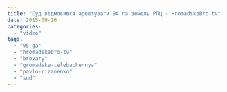 ```yaml
---
title: "Суд відмовився арештувати 94 га земель РПЦ - HromadskeBro.tv"
date: 2015-09-16
categories: 
  - "video"
tags: 
  - "95-ga"
  - "hromadskebro-tv"
  - "brovary"
  - "gromadske-telebachennya"
  - "pavlo-rizanenko"
  - "sud"
---
```



